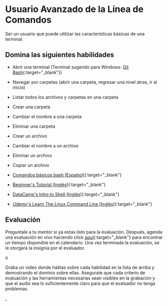 # Usuario Avanzado de la Línea de Comandos

Ser un usuario que puede utilizar las características básicas de una terminal.

## Domina las siguientes habilidades

* Abrir una terminal (Terminal sugerido para Windows: [Git Bash](https://medium.com/laboratoria-how-to/c%C3%B3mo-instalar-git-368c78187b51){:target="_blank"})
* Navegar por carpetas (abrir una carpeta, regresar una nivel atras, ir al inicio)
* Listar todos los archivos y carpetas en una carpeta
* Crear una carpeta
* Cambiar el nombre a una carpeta
* Eliminar una carpeta
* Crear un archivo
* Cambiar el nombre a un archivo
* Eliminar un archivo
* Copiar un archivo

* [Comandos básicos bash (Español)](https://medium.com/@ergalez/comandos-b%C3%A1sicos-en-la-terminal-de-git-bash-en-windows-cbb43c9cea82){:target="_blank"}
* [Beginner's Tutorial (Inglés)](https://www.davidbaumgold.com/tutorials/command-line/){:target="_blank"}
* [DataCamp's Intro to Shell (Inglés)](https://www.datacamp.com/courses/introduction-to-shell){:target="_blank"}
* [Udemy's Learn The Linux Command Line (Inglés)](https://www.udemy.com/course/command-line/){:target="_blank"}

## Evaluación

Preguntale a tu mentor si ya estas listo para la evaluación. Después, agenda una evaluación en vivo haciendo click [aquí](https://calendly.com/codex-evaluations/1?a1=Command%20Line%20Power%20User%201&a2=LFVCaj_fQ263FtM0B8ZNfA){:target="_blank"} para encontrar un tiempo disponible en el calendario. Una vez terminada la evaluación, se le otorgará la insignia por el evaluador.

ó

Graba un video donde hablas sobre cada habilidad en la lista de arriba y demostrando el dominio sobre ellas. Asegurate que cada criterio de evaluación y las herramientas necesarias sean visibles en la grabación y que el audio sea lo suficientemente claro para que el evaluador no tenga problemas.

[.](level-1)
